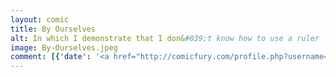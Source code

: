 ```yaml
---
layout: comic
title: By Ourselves
alt: In which I demonstrate that I don&#039;t know how to use a ruler
image: By-Ourselves.jpeg
comment: [{'date': '<a href="http://comicfury.com/profile.php?username=tecco_dsilva" title="tecco_dsilva">tecco_dsilva</a>', 'username': 'tecco_dsilva', 'comment': 'My greatest fear is that someone will somehow take this to be a story about how guys are assholes for being reasonably friendly instead of about how I resent people being reasonably friendly to me, or at worst, how people go out alone for different reasons.  Please don&#039;t make this fear come true.'}]
---
```

